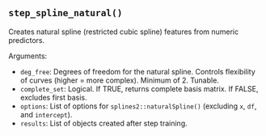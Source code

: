 ## `step_spline_natural()`

Creates natural spline (restricted cubic spline) features from numeric predictors.

Arguments:
* `deg_free`: Degrees of freedom for the natural spline. Controls flexibility of curves (higher = more complex). Minimum of 2. Tunable.
* `complete_set`: Logical. If TRUE, returns complete basis matrix. If FALSE, excludes first basis.
* `options`: List of options for `splines2::naturalSpline()` (excluding `x`, `df`, and `intercept`).
* `results`: List of objects created after step training.
